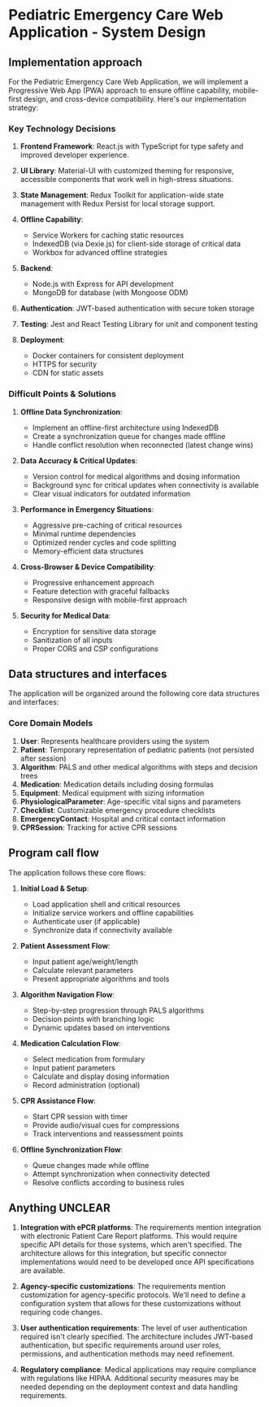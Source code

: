 # Pediatric Emergency Care Web Application - System Design

## Implementation approach

For the Pediatric Emergency Care Web Application, we will implement a Progressive Web App (PWA) approach to ensure offline capability, mobile-first design, and cross-device compatibility. Here's our implementation strategy:

### Key Technology Decisions

1. **Frontend Framework**: React.js with TypeScript for type safety and improved developer experience.

2. **UI Library**: Material-UI with customized theming for responsive, accessible components that work well in high-stress situations.

3. **State Management**: Redux Toolkit for application-wide state management with Redux Persist for local storage support.

4. **Offline Capability**: 
   - Service Workers for caching static resources
   - IndexedDB (via Dexie.js) for client-side storage of critical data
   - Workbox for advanced offline strategies

5. **Backend**: 
   - Node.js with Express for API development
   - MongoDB for database (with Mongoose ODM)

6. **Authentication**: JWT-based authentication with secure token storage

7. **Testing**: Jest and React Testing Library for unit and component testing

8. **Deployment**: 
   - Docker containers for consistent deployment
   - HTTPS for security
   - CDN for static assets

### Difficult Points & Solutions

1. **Offline Data Synchronization**:
   - Implement an offline-first architecture using IndexedDB
   - Create a synchronization queue for changes made offline
   - Handle conflict resolution when reconnected (latest change wins)

2. **Data Accuracy & Critical Updates**:
   - Version control for medical algorithms and dosing information
   - Background sync for critical updates when connectivity is available
   - Clear visual indicators for outdated information

3. **Performance in Emergency Situations**:
   - Aggressive pre-caching of critical resources
   - Minimal runtime dependencies
   - Optimized render cycles and code splitting
   - Memory-efficient data structures

4. **Cross-Browser & Device Compatibility**:
   - Progressive enhancement approach
   - Feature detection with graceful fallbacks
   - Responsive design with mobile-first approach

5. **Security for Medical Data**:
   - Encryption for sensitive data storage
   - Sanitization of all inputs
   - Proper CORS and CSP configurations

## Data structures and interfaces

The application will be organized around the following core data structures and interfaces:

### Core Domain Models

1. **User**: Represents healthcare providers using the system
2. **Patient**: Temporary representation of pediatric patients (not persisted after session)
3. **Algorithm**: PALS and other medical algorithms with steps and decision trees
4. **Medication**: Medication details including dosing formulas
5. **Equipment**: Medical equipment with sizing information
6. **PhysiologicalParameter**: Age-specific vital signs and parameters
7. **Checklist**: Customizable emergency procedure checklists
8. **EmergencyContact**: Hospital and critical contact information
9. **CPRSession**: Tracking for active CPR sessions

## Program call flow

The application follows these core flows:

1. **Initial Load & Setup**:
   - Load application shell and critical resources
   - Initialize service workers and offline capabilities
   - Authenticate user (if applicable)
   - Synchronize data if connectivity available

2. **Patient Assessment Flow**:
   - Input patient age/weight/length
   - Calculate relevant parameters
   - Present appropriate algorithms and tools

3. **Algorithm Navigation Flow**:
   - Step-by-step progression through PALS algorithms
   - Decision points with branching logic
   - Dynamic updates based on interventions

4. **Medication Calculation Flow**:
   - Select medication from formulary
   - Input patient parameters
   - Calculate and display dosing information
   - Record administration (optional)

5. **CPR Assistance Flow**:
   - Start CPR session with timer
   - Provide audio/visual cues for compressions
   - Track interventions and reassessment points

6. **Offline Synchronization Flow**:
   - Queue changes made while offline
   - Attempt synchronization when connectivity detected
   - Resolve conflicts according to business rules

## Anything UNCLEAR

1. **Integration with ePCR platforms**: The requirements mention integration with electronic Patient Care Report platforms. This would require specific API details for those systems, which aren't specified. The architecture allows for this integration, but specific connector implementations would need to be developed once API specifications are available.

2. **Agency-specific customizations**: The requirements mention customization for agency-specific protocols. We'll need to define a configuration system that allows for these customizations without requiring code changes.

3. **User authentication requirements**: The level of user authentication required isn't clearly specified. The architecture includes JWT-based authentication, but specific requirements around user roles, permissions, and authentication methods may need refinement.

4. **Regulatory compliance**: Medical applications may require compliance with regulations like HIPAA. Additional security measures may be needed depending on the deployment context and data handling requirements.